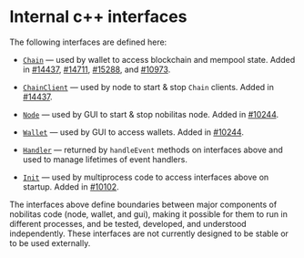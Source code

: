 # Internal c++ interfaces

The following interfaces are defined here:

* [`Chain`](chain.h) — used by wallet to access blockchain and mempool state. Added in [#14437](https://github.com/nobilitas/nobilitas/pull/14437), [#14711](https://github.com/nobilitas/nobilitas/pull/14711), [#15288](https://github.com/nobilitas/nobilitas/pull/15288), and [#10973](https://github.com/nobilitas/nobilitas/pull/10973).

* [`ChainClient`](chain.h) — used by node to start & stop `Chain` clients. Added in [#14437](https://github.com/nobilitas/nobilitas/pull/14437).

* [`Node`](node.h) — used by GUI to start & stop nobilitas node. Added in [#10244](https://github.com/nobilitas/nobilitas/pull/10244).

* [`Wallet`](wallet.h) — used by GUI to access wallets. Added in [#10244](https://github.com/nobilitas/nobilitas/pull/10244).

* [`Handler`](handler.h) — returned by `handleEvent` methods on interfaces above and used to manage lifetimes of event handlers.

* [`Init`](init.h) — used by multiprocess code to access interfaces above on startup. Added in [#10102](https://github.com/nobilitas/nobilitas/pull/10102).

The interfaces above define boundaries between major components of nobilitas code (node, wallet, and gui), making it possible for them to run in different processes, and be tested, developed, and understood independently. These interfaces are not currently designed to be stable or to be used externally.
